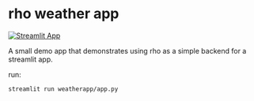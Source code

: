 # rho weather app

[![Streamlit App](https://static.streamlit.io/badges/streamlit_badge_black_white.svg)](https://rho-weatherapp.streamlit.app/)

A small demo app that demonstrates using rho as a simple backend for a streamlit app. 

run: 
```bash
streamlit run weatherapp/app.py
```

